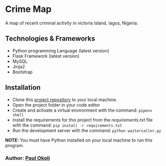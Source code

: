 # Crime Map

A map of recent criminal activity in victoria island, lagos, Nigeria.


## Technologies & Frameworks

- Python programming Language (latest version)
- Flask Framework (latest version)
- MySQL
- Jinja2
- Bootstrap


## Installation

- Clone this [project repository](https://github.com/PaulPextra/crime-map.git) to your local machine.
- Open the project folder in your code editor
- Create and activate a virtual environment with the command: `pipenv shell`
- Install the requirements for this project from the *requirements.txt* file with the command: `pip install -r requirements.txt`
- Run the development server with the command: `python waitercaller.py`

**NOTE:** You must have Python installed on your local machine to run this program.



### Author: [Paul Okoli](http://linkedin.com/in/paulokoli/)
